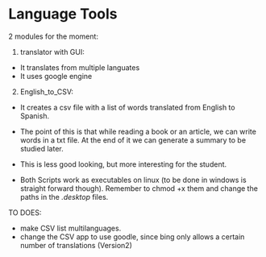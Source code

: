 # Language Tools

2 modules for the moment:

1. translator with GUI:
  - It translates from multiple languates
  - It uses google engine
  
2. English_to_CSV:
  - It creates a csv file with a list of words translated from English to Spanish.
  - The point of this is that while reading a book or an article, we can write words in a txt file.
  At the end of it we can generate a summary to be studied later.
  - This is less good looking, but more interesting for the student.
  
- Both Scripts work as executables on linux (to be done in windows is straight forward though).
Remember to chmod +x them and change the paths in the *.desktop* files.


TO DOES: 
  - make CSV list multilanguages.
  - change the CSV app to use goodle, since bing only allows a certain number of translations (Version2)
